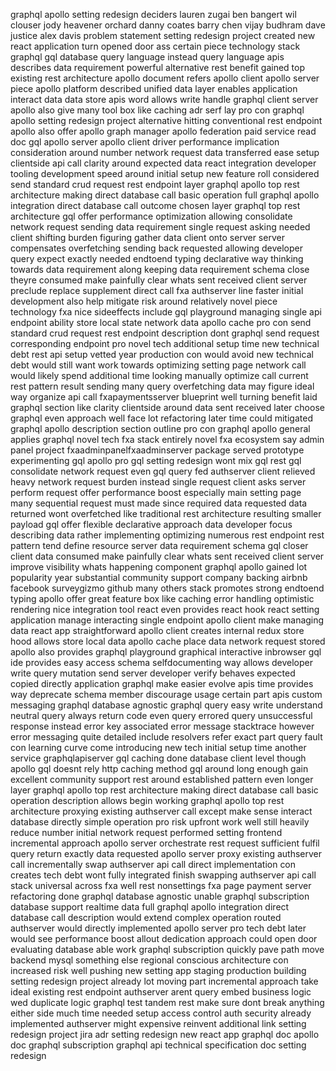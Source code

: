graphql apollo setting redesign deciders lauren zugai ben bangert wil clouser jody heavener orchard danny coates barry chen vijay budhram dave justice alex davis problem statement setting redesign project created new react application turn opened door ass certain piece technology stack graphql gql database query language instead query language apis describes data requirement powerful alternative rest benefit gained top existing rest architecture apollo document refers apollo client apollo server piece apollo platform described unified data layer enables application interact data data store apis word allows write handle graphql client server apollo also give many tool box like caching adr serf lay pro con graphql apollo setting redesign project alternative hitting conventional rest endpoint apollo also offer apollo graph manager apollo federation paid service read doc gql apollo server apollo client driver performance implication consideration around number network request data transferred ease setup clientside api call clarity around expected data react integration developer tooling development speed around initial setup new feature roll considered send standard crud request rest endpoint layer graphql apollo top rest architecture making direct database call basic operation full graphql apollo integration direct database call outcome chosen layer graphql top rest architecture gql offer performance optimization allowing consolidate network request sending data requirement single request asking needed client shifting burden figuring gather data client onto server server compensates overfetching sending back requested allowing developer query expect exactly needed endtoend typing declarative way thinking towards data requirement along keeping data requirement schema close theyre consumed make painfully clear whats sent received client server preclude replace supplement direct call fxa authserver line faster initial development also help mitigate risk around relatively novel piece technology fxa nice sideeffects include gql playground managing single api endpoint ability store local state network data apollo cache pro con send standard crud request rest endpoint description dont graphql send request corresponding endpoint pro novel tech additional setup time new technical debt rest api setup vetted year production con would avoid new technical debt would still want work towards optimizing setting page network call would likely spend additional time looking manually optimize call current rest pattern result sending many query overfetching data may figure ideal way organize api call fxapaymentsserver blueprint well turning benefit laid graphql section like clarity clientside around data sent received later choose graphql even approach well face lot refactoring later time could mitigated graphql apollo description section outline pro con graphql apollo general applies graphql novel tech fxa stack entirely novel fxa ecosystem say admin panel project fxaadminpanelfxaadminserver package served prototype experimenting gql apollo pro gql setting redesign wont mix gql rest gql consolidate network request even gql query fed authserver client relieved heavy network request burden instead single request client asks server perform request offer performance boost especially main setting page many sequential request must made since required data requested data returned wont overfetched like traditional rest architecture resulting smaller payload gql offer flexible declarative approach data developer focus describing data rather implementing optimizing numerous rest endpoint rest pattern tend define resource server data requirement schema gql closer client data consumed make painfully clear whats sent received client server improve visibility whats happening component graphql apollo gained lot popularity year substantial community support company backing airbnb facebook surveygizmo github many others stack promotes strong endtoend typing apollo offer great feature box like caching error handling optimistic rendering nice integration tool react even provides react hook react setting application manage interacting single endpoint apollo client make managing data react app straightforward apollo client creates internal redux store hood allows store local data apollo cache place data network request stored apollo also provides graphql playground graphical interactive inbrowser gql ide provides easy access schema selfdocumenting way allows developer write query mutation send server developer verify behaves expected copied directly application graphql make easier evolve apis time provides way deprecate schema member discourage usage certain part apis custom messaging graphql database agnostic graphql query easy write understand neutral query always return code even query errored query unsuccessful response instead error key associated error message stacktrace however error messaging quite detailed include resolvers refer exact part query fault con learning curve come introducing new tech initial setup time another service graphqlapiserver gql caching done database client level though apollo gql doesnt rely http caching method gql around long enough gain excellent community support rest around established pattern even longer layer graphql apollo top rest architecture making direct database call basic operation description allows begin working graphql apollo top rest architecture proxying existing authserver call except make sense interact database directly simple operation pro risk upfront work well still heavily reduce number initial network request performed setting frontend incremental approach apollo server orchestrate rest request sufficient fulfil query return exactly data requested apollo server proxy existing authserver call incrementally swap authserver api call direct implementation con creates tech debt wont fully integrated finish swapping authserver api call stack universal across fxa well rest nonsettings fxa page payment server refactoring done graphql database agnostic unable graphql subscription database support realtime data full graphql apollo integration direct database call description would extend complex operation routed authserver would directly implemented apollo server pro tech debt later would see performance boost allout dedication approach could open door evaluating database able work graphql subscription quickly pave path move backend mysql something else regional conscious architecture con increased risk well pushing new setting app staging production building setting redesign project already lot moving part incremental approach take ideal existing rest endpoint authserver arent query embed business logic wed duplicate logic graphql test tandem rest make sure dont break anything either side much time needed setup access control auth security already implemented authserver might expensive reinvent additional link setting redesign project jira adr setting redesign new react app graphql doc apollo doc graphql subscription graphql api technical specification doc setting redesign